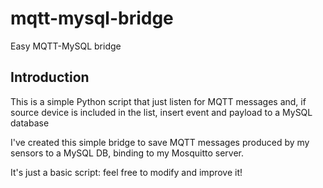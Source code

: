 # mqtt-mysql-bridge
Easy MQTT-MySQL bridge

## Introduction

This is a simple Python script that just listen for MQTT messages and, if source device is included in the list, insert event and payload to a MySQL database

I've created this simple bridge to save MQTT messages produced by my sensors to a MySQL DB, binding to my Mosquitto server.

It's just a basic script: feel free to modify and improve it!